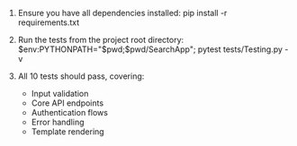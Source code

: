 1. Ensure you have all dependencies installed:
   pip install -r requirements.txt

2. Run the tests from the project root directory:
   $env:PYTHONPATH="$pwd;$pwd/SearchApp"; pytest tests/Testing.py -v


3. All 10 tests should pass, covering:
   - Input validation
   - Core API endpoints
   - Authentication flows
   - Error handling
   - Template rendering 